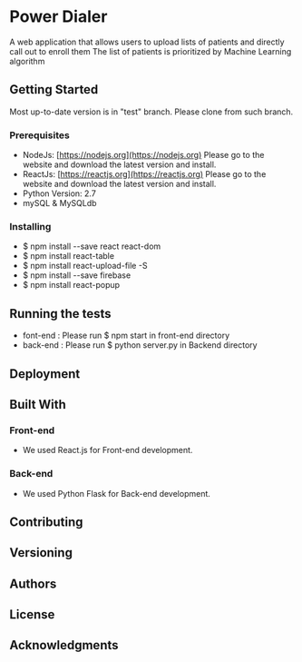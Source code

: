 # Power Dialer
A web application that allows users to upload lists of patients and directly call out to enroll them
The list of patients is prioritized by Machine Learning algorithm

## Getting Started
Most up-to-date version is in "test" branch. Please clone from such branch.

### Prerequisites

- NodeJs: [https://nodejs.org](https://nodejs.org) Please go to the website and download the latest version and install.
- ReactJs: [https://reactjs.org](https://reactjs.org) Please go to the website and download the latest version and install.
- Python Version: 2.7
- mySQL & MySQLdb

### Installing
- $ npm install --save react react-dom 
- $ npm install react-table
- $ npm install react-upload-file -S
- $ npm install --save firebase
- $ npm install react-popup

## Running the tests
- font-end : Please run $ npm start in front-end directory
- back-end : Please run $ python server.py in Backend directory

## Deployment

## Built With

### Front-end

- We used React.js for Front-end development.

### Back-end

- We used Python Flask for Back-end development.

## Contributing


## Versioning


## Authors


## License


## Acknowledgments


